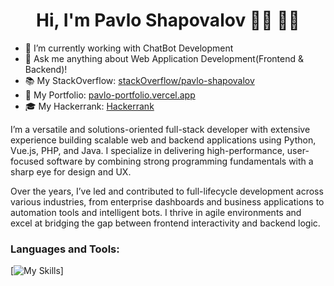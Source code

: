  <h1 align="center">Hi, I'm Pavlo Shapovalov 👋🏾 👨‍💻 </h1>

- 🔭 I’m currently working with ChatBot Development
- 💬 Ask me anything about Web Application Development(Frontend & Backend)!
- 📚 My StackOverflow: <a href="https://stackoverflow.com/users/30490106/pavlo-shapovalov" target="_blank" rel="noopener noreferrer">stackOverflow/pavlo-shapovalov</a>
- 💼 My Portfolio: <a href="https://pavlo-portfolio-seven.vercel.app" target="_blank" rel="noopener noreferrer">pavlo-portfolio.vercel.app</a>
- 🎓 My Hackerrank: <a href="https://www.hackerrank.com/profile/shapovalovpavlo1" target="_blank" rel="noopener noreferrer">Hackerrank</a>


  
I’m a versatile and solutions-oriented full-stack developer with extensive experience building scalable web and backend applications using Python, Vue.js, PHP, and Java. I specialize in delivering high-performance, user-focused software by combining strong programming fundamentals with a sharp eye for design and UX.

Over the years, I’ve led and contributed to full-lifecycle development across various industries, from enterprise dashboards and business applications to automation tools and intelligent bots. I thrive in agile environments and excel at bridging the gap between frontend interactivity and backend logic.

### Languages and Tools:
[![My Skills](https://skillicons.dev/icons?i=python,typescript,nodejs,react,next,vue,vite,php,laravel,css,html&perline=9)]
